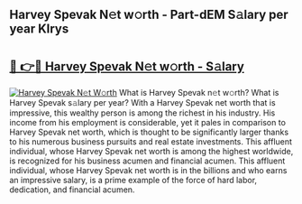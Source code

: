 ## Harvey Spevak N𝚎t w𝚘rth - Part-dEM S𝚊lary per year KIrys

# <h2><a href="http://gc5alu.nevu.top/?p=Harvey+Spevak">🔗 👉🔴 Harvey Spevak N𝚎t w𝚘rth - S𝚊lary</a></h2>

[![Harvey Spevak N𝚎t W𝚘rth](https://i.imgur.com/Oavwk0R.jpeg)](http://gc5alu.nevu.top/?p=Harvey+Spevak)
What is Harvey Spevak n𝚎t w𝚘rth? What is Harvey Spevak s𝚊lary per year?
With a Harvey Spevak net worth that is impressive, this wealthy person is among the richest in his industry. His income from his employment is considerable, yet it pales in comparison to Harvey Spevak net worth, which is thought to be significantly larger thanks to his numerous business pursuits and real estate investments. This affluent individual, whose Harvey Spevak net worth is among the highest worldwide, is recognized for his business acumen and financial acumen. This affluent individual, whose Harvey Spevak net worth is in the billions and who earns an impressive salary, is a prime example of the force of hard labor, dedication, and financial acumen.
